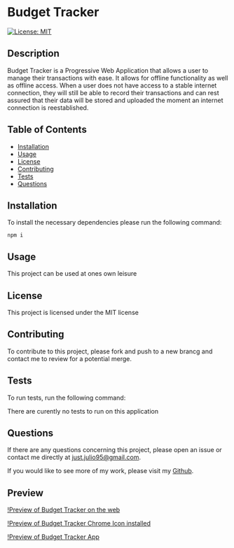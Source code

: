 # Budget Tracker
[![License: MIT](https://img.shields.io/badge/License-MIT-yellow.svg)](https://opensource.org/licenses/MIT)

## Description
Budget Tracker is a Progressive Web Application that allows a user to manage their transactions with ease. It allows for offline functionality as well as offline access. When a user does not have access to a stable internet connection, they will still be able to record their transactions and can rest assured that their data will be stored and uploaded the moment an internet connection is reestablished.

## Table of Contents
* [Installation](#Installation)
* [Usage](#Usage)
* [License](#License)
* [Contributing](#Contributing)
* [Tests](#Tests)
* [Questions](#Questions)

## Installation
To install the necessary dependencies please run the following command:

`npm i`

## Usage
This project can be used at ones own leisure

## License
        
This project is licensed under the MIT license

## Contributing
To contribute to this project, please fork and push to a new brancg and contact me to review for a potential merge.

## Tests
To run tests, run the following command:

There are curently no tests to run on this application

## Questions
If there are any questions concerning this project, please open an issue or contact me directly at just.julio95@gmail.com.

If you would like to see more of my work, please visit my [Github](https://github.com/justjulio95).

## Preview
[!Preview of Budget Tracker on the web](imgs/BT-webpreview.png)

[!Preview of Budget Tracker Chrome Icon installed](imgs/BT-chromeapp.png)

[!Preview of Budget Tracker App](imgs/BT-PWA.png)
